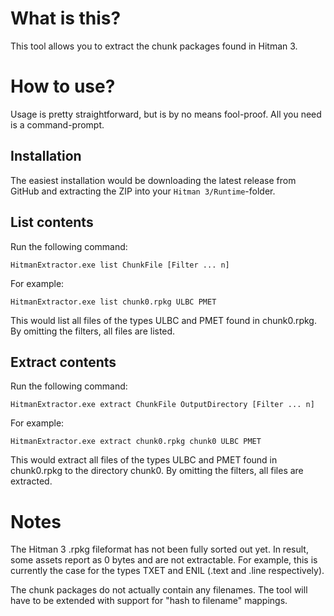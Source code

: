 # What is this?
This tool allows you to extract the chunk packages found in Hitman 3.

# How to use?
Usage is pretty straightforward, but is by no means fool-proof. All you need is a command-prompt.

## Installation
The easiest installation would be downloading the latest release from GitHub and extracting the ZIP into your `Hitman 3/Runtime`-folder.

## List contents
Run the following command:

```
HitmanExtractor.exe list ChunkFile [Filter ... n]
```

For example:

```
HitmanExtractor.exe list chunk0.rpkg ULBC PMET
```

This would list all files of the types ULBC and PMET found in chunk0.rpkg. By omitting the filters, all files are listed.

## Extract contents
Run the following command:

```
HitmanExtractor.exe extract ChunkFile OutputDirectory [Filter ... n]
```

For example:

```
HitmanExtractor.exe extract chunk0.rpkg chunk0 ULBC PMET
```

This would extract all files of the types ULBC and PMET found in chunk0.rpkg to the directory chunk0. By omitting the filters, all files are extracted.

# Notes
The Hitman 3 .rpkg fileformat has not been fully sorted out yet. In result, some assets report as 0 bytes and are not extractable. For example, this is currently the case for the types TXET and ENIL (.text and .line respectively).

The chunk packages do not actually contain any filenames. The tool will have to be extended with support for "hash to filename" mappings.